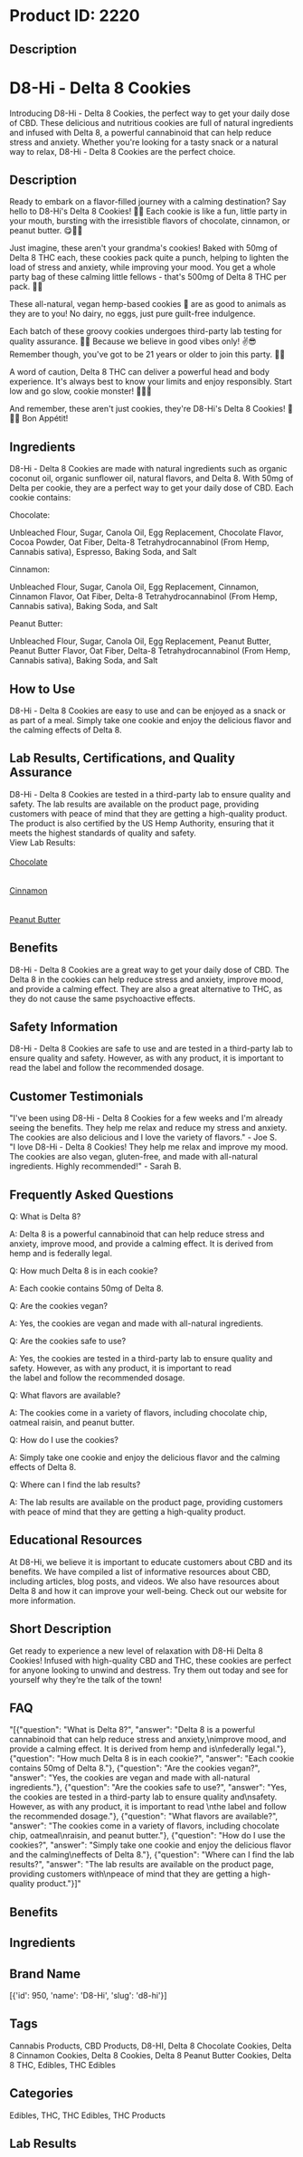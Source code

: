 # Product ID: 2220
## Description
<h1>D8-Hi - Delta 8 Cookies</h1>
<p>Introducing D8-Hi - Delta 8 Cookies, the perfect way to get your daily dose of CBD. These delicious and nutritious cookies are full of natural ingredients and infused with Delta 8, a powerful cannabinoid that can help reduce stress and anxiety. Whether you're looking for a tasty snack or a natural way to relax, D8-Hi - Delta 8 Cookies are the perfect choice.</p>
<h2>Description</h2>
<p>Ready to embark on a flavor-filled journey with a calming destination? Say hello to D8-Hi's Delta 8 Cookies! 🍪🌿 Each cookie is like a fun, little party in your mouth, bursting with the irresistible flavors of chocolate, cinnamon, or peanut butter. 😋🍫🥜</p>
<p>Just imagine, these aren't your grandma's cookies! Baked with 50mg of Delta 8 THC each, these cookies pack quite a punch, helping to lighten the load of stress and anxiety, while improving your mood. You get a whole party bag of these calming little fellows - that's 500mg of Delta 8 THC per pack. 🎉🎈</p>
<p>These all-natural, vegan hemp-based cookies 🌱 are as good to animals as they are to you! No dairy, no eggs, just pure guilt-free indulgence.</p>
<p>Each batch of these groovy cookies undergoes third-party lab testing for quality assurance. 🧪🔬 Because we believe in good vibes only! ✌️😎 Remember though, you've got to be 21 years or older to join this party. 🎂🔞</p>
<p>A word of caution, Delta 8 THC can deliver a powerful head and body experience. It's always best to know your limits and enjoy responsibly. Start low and go slow, cookie monster! 🍪💨🚀</p>
<p>And remember, these aren't just cookies, they're D8-Hi's Delta 8 Cookies! 🍪🚀🌈 Bon Appétit!</p>
<h2>Ingredients</h2>
<p>D8-Hi - Delta 8 Cookies are made with natural ingredients such as organic coconut oil, organic sunflower oil, natural flavors, and Delta 8. With 50mg of Delta per cookie, they are a perfect way to get your daily dose of CBD. Each cookie contains:</p>
<p>Chocolate:</p>
<p>Unbleached Flour, Sugar, Canola Oil, Egg Replacement, Chocolate Flavor, Cocoa Powder, Oat Fiber, Delta-8 Tetrahydrocannabinol (From Hemp, Cannabis sativa), Espresso, Baking Soda, and Salt</p>
<p>Cinnamon:</p>
<p>Unbleached Flour, Sugar, Canola Oil, Egg Replacement, Cinnamon, Cinnamon Flavor, Oat Fiber, Delta-8 Tetrahydrocannabinol (From Hemp, Cannabis sativa), Baking Soda, and Salt</p>
<p>Peanut Butter:</p>
<p>Unbleached Flour, Sugar, Canola Oil, Egg Replacement, Peanut Butter, Peanut Butter Flavor, Oat Fiber, Delta-8 Tetrahydrocannabinol (From Hemp, Cannabis sativa), Baking Soda, and Salt</p>
<h2>How to Use</h2>
<p>D8-Hi - Delta 8 Cookies are easy to use and can be enjoyed as a snack or as part of a meal. Simply take one cookie and enjoy the delicious flavor and the calming effects of Delta 8.</p>
<h2>Lab Results, Certifications, and Quality Assurance</h2>
<p>D8-Hi - Delta 8 Cookies are tested in a third-party lab to ensure quality and safety. The lab results are available on the product page, providing customers with peace of mind that they are getting a high-quality product. The product is also certified by the US Hemp Authority, ensuring that it meets the highest standards of quality and safety.<br />
View Lab Results:<br />
<a href="https://cdn.shopify.com/s/files/1/0555/4143/2519/files/Chocolate_Cookies.pdf?v=1649798910"><br />
Chocolate<br />
</a><br />
<a href="https://cdn.shopify.com/s/files/1/0555/4143/2519/files/Cinnamon.pdf?v=1649798910"><br />
Cinnamon<br />
</a><br />
<a href="https://cdn.shopify.com/s/files/1/0555/4143/2519/files/6-23-2021_-_D8_Cookies_-_Peanut_Butter.pdf?v=1649286825"><br />
Peanut Butter<br />
</a></p>
<h2>Benefits</h2>
<p>D8-Hi - Delta 8 Cookies are a great way to get your daily dose of CBD. The Delta 8 in the cookies can help reduce stress and anxiety, improve mood, and provide a calming effect. They are also a great alternative to THC, as they do not cause the same psychoactive effects.</p>
<h2>Safety Information</h2>
<p>D8-Hi - Delta 8 Cookies are safe to use and are tested in a third-party lab to ensure quality and safety. However, as with any product, it is important to read the label and follow the recommended dosage.</p>
<h2>Customer Testimonials</h2>
<p>"I've been using D8-Hi - Delta 8 Cookies for a few weeks and I'm already seeing the benefits. They help me relax and reduce my stress and anxiety. The cookies are also delicious and I love the variety of flavors." - Joe S.<br />
"I love D8-Hi - Delta 8 Cookies! They help me relax and improve my mood. The cookies are also vegan, gluten-free, and made with all-natural ingredients. Highly recommended!" - Sarah B.</p>
<h2>Frequently Asked Questions</h2>
<p>Q: What is Delta 8?</p>
<p>A: Delta 8 is a powerful cannabinoid that can help reduce stress and anxiety, improve mood, and provide a calming effect. It is derived from hemp and is federally legal.</p>
<p>Q: How much Delta 8 is in each cookie?</p>
<p>A: Each cookie contains 50mg of Delta 8.</p>
<p>Q: Are the cookies vegan?</p>
<p>A: Yes, the cookies are vegan and made with all-natural ingredients.</p>
<p>Q: Are the cookies safe to use?</p>
<p>A: Yes, the cookies are tested in a third-party lab to ensure quality and safety. However, as with any product, it is important to read<br />
the label and follow the recommended dosage.</p>
<p>Q: What flavors are available?</p>
<p>A: The cookies come in a variety of flavors, including chocolate chip, oatmeal raisin, and peanut butter.</p>
<p>Q: How do I use the cookies?</p>
<p>A: Simply take one cookie and enjoy the delicious flavor and the calming effects of Delta 8.</p>
<p>Q: Where can I find the lab results?</p>
<p>A: The lab results are available on the product page, providing customers with peace of mind that they are getting a high-quality product.</p>
<h2>Educational Resources</h2>
<p>At D8-Hi, we believe it is important to educate customers about CBD and its benefits. We have compiled a list of informative resources about CBD, including articles, blog posts, and videos. We also have resources about Delta 8 and how it can improve your well-being. Check out our website for more information.</p>

## Short Description
<p>Get ready to experience a new level of relaxation with D8-Hi Delta 8 Cookies! Infused with high-quality CBD and THC, these cookies are perfect for anyone looking to unwind and destress. Try them out today and see for yourself why they&#8217;re the talk of the town!</p>

## FAQ
"[{\"question\": \"What is Delta 8?\", \"answer\": \"Delta 8 is a powerful cannabinoid that can help reduce stress and anxiety,\\nimprove mood, and provide a calming effect. It is derived from hemp and is\\nfederally legal.\"}, {\"question\": \"How much Delta 8 is in each cookie?\", \"answer\": \"Each cookie contains 50mg of Delta 8.\"}, {\"question\": \"Are the cookies vegan?\", \"answer\": \"Yes, the cookies are vegan and made with all-natural ingredients.\"}, {\"question\": \"Are the cookies safe to use?\", \"answer\": \"Yes, the cookies are tested in a third-party lab to ensure quality and\\nsafety. However, as with any product, it is important to read  \\nthe label and follow the recommended dosage.\"}, {\"question\": \"What flavors are available?\", \"answer\": \"The cookies come in a variety of flavors, including chocolate chip, oatmeal\\nraisin, and peanut butter.\"}, {\"question\": \"How do I use the cookies?\", \"answer\": \"Simply take one cookie and enjoy the delicious flavor and the calming\\neffects of Delta 8.\"}, {\"question\": \"Where can I find the lab results?\", \"answer\": \"The lab results are available on the product page, providing customers with\\npeace of mind that they are getting a high-quality product.\"}]"
## Benefits

## Ingredients

## Brand Name
[{'id': 950, 'name': 'D8-Hi', 'slug': 'd8-hi'}]
## Tags
Cannabis Products, CBD Products, D8-HI, Delta 8 Chocolate Cookies, Delta 8 Cinnamon Cookies, Delta 8 Cookies, Delta 8 Peanut Butter Cookies, Delta 8 THC, Edibles, THC Edibles
## Categories
Edibles, THC, THC Edibles, THC Products
## Lab Results

